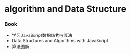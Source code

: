 # algorithm and Data Structure
### Book
- 学习JavaScript数据结构与算法
- Data Structures and Algorithms with JavaScript
- 算法图解

